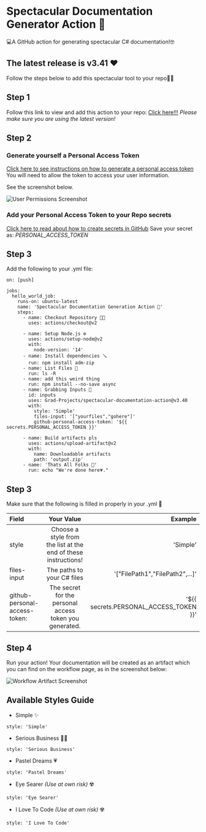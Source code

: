 # Spectacular Documentation Generator Action 📖
💻A GitHub action for generating spectacular C# documentation!🤓

## The latest release is v3.41 ❤️


Follow the steps below to add this spectacular tool to your repo👩‍💻

## Step 1

Follow this link to view and add this action to your repo: [Click here!!!](https://github.com/marketplace/actions/spectacular-documentation-generation-action)
*Please make sure you are using the latest version!*

## Step 2
### Generate yourself a Personal Access Token
[Click here to see instructions on how to generate a personal access token](https://docs.github.com/en/enterprise-server@3.9/authentication/keeping-your-account-and-data-secure/managing-your-personal-access-tokens)
You will need to allow the token to access your user information.

See the screenshot below.

![User Permissions Screenshot](https://i.ibb.co/wWMD2B5/githubstuff.png)

### Add your Personal Access Token to your Repo secrets
[Click here to read about how to create secrets in GitHub](https://docs.github.com/en/actions/security-guides/using-secrets-in-github-actions)
Save your secret as: *PERSONAL_ACCESS_TOKEN*

## Step 3
Add the following to your .yml file:

```
on: [push]

jobs:
  hello_world_job:
    runs-on: ubuntu-latest
    name: 'Spectacular Documentation Generation Action 📖'
    steps:
      - name: Checkout Repository 👨‍🏭
        uses: actions/checkout@v2
        
      - name: Setup Node.js ⚙️
        uses: actions/setup-node@v2
        with:
          node-version: '14'
      - name: Install dependencies 🪛
        run: npm install adm-zip
      - name: List Files 📂
        run: ls -R
      - name: add this weird thing
        run: npm install --no-save async
      - name: Grabbing Inputs 💖
        id: inputs
        uses: Grad-Projects/spectacular-documentation-action@v3.40
        with:
          style: 'Simple'
          files-input: '["yourfiles","gohere"]'
          github-personal-access-token: '${{ secrets.PERSONAL_ACCESS_TOKEN }}'
        
      - name: Build artifacts pls
        uses: actions/upload-artifact@v2
        with:
          name: Downloadable artifacts
          path: 'output.zip'
      - name: 'Thats All Folks 🐇'
        run: echo "We're done here💗."
```
## Step 3
Make sure that the following is filled in properly in your .yml 🦋

| Field                         | Your Value                                                     | Example                                |
| :---                          |    :----:                                                      |     ---:                               |
| style                         | Choose a style from the list at the end of these instructions! | 'Simple'                               |
| files-input                   | The paths to your C# files                                     | '["FilePath1","FilePath2",...]'        |
| github-personal-access-token: | The secret for the personal access token you generated.        | '${{ secrets.PERSONAL_ACCESS_TOKEN }}' |

## Step 4
Run your action! Your documentation will be created as an artifact which you can find on the workflow page, as in the screenshot below:

![Workflow Artifact Screenshot](https://i.ibb.co/Km6cHJb/githubstuff2.png)

## Available Styles Guide
- Simple ✨

```
style: 'Simple'
```

- Serious Business 👨‍💼
  
```
style: 'Serious Business'
```

- Pastel Dreams 💗

```
style: 'Pastel Dreams'
```

- Eye Searer *(Use at own risk)* ☢️

```
style: 'Eye Searer'
```

- I Love To Code *(Use at own risk)* ☢️

```
style: 'I Love To Code'
```

